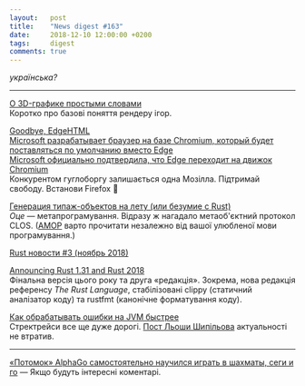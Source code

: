 ```yaml
---
layout:   post
title:    "News digest #163"
date:     2018-12-10 12:00:00 +0200
tags:     digest
comments: true
---
```


_українська?_

----

[О 3D-графике простыми словами ](https://habr.com/post/430930/)<br/>
Коротко про базові поняття рендеру ігор.

[Goodbye, EdgeHTML](https://blog.mozilla.org/blog/2018/12/06/goodbye-edge/)<br/>
[Microsoft разрабатывает браузер на базе Chromium, который будет поставляться по умолчанию вместо Edge](https://habr.com/company/crossover/blog/432002/)<br/>
[Microsoft официально подтвердила, что Edge переходит на движок Chromium](https://habr.com/post/432372/)<br/>
Конкурентом гуглоборгу залишається одна Мозілла. Підтримай свободу. Встанови Firefox 🦊

[Генерация типаж-объектов на лету (или безумие с Rust)](https://habr.com/post/432202/)<br/>
_Оце_ — метапрограмування. Відразу ж нагадало метаоб'єктний протокол CLOS. ([AMOP](https://mitpress.mit.edu/books/art-metaobject-protocol) варто прочитати незалежно від вашої улюбленої мови програмування.)

[Rust новости #3 (ноябрь 2018)](https://habr.com/post/432250/)

[Announcing Rust 1.31 and Rust 2018](https://blog.rust-lang.org/2018/12/06/Rust-1.31-and-rust-2018.html)<br/>
Фінальна версія цього року та друга «редакція». Зокрема, нова редакція референсу _The Rust Language_, стабілізовані clippy (статичний аналізатор коду) та rustfmt (канонічне форматування коду).

[Как обрабатывать ошибки на JVM быстрее](https://habr.com/post/431586/)<br/>
Стректрейси все ще дуже дорогі. [Пост Льоши Шипільова](https://shipilev.net/blog/2014/exceptional-performance/) актуальності не втратив.

----

[«Потомок» AlphaGo самостоятельно научился играть в шахматы, сеги и го](https://habr.com/post/432360/) — Якщо будуть інтересні коментарі.

